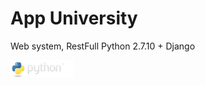 # App University
Web system, RestFull Python 2.7.10 + Django
<p><img src="python-logo.png" width="20%"/></p>
